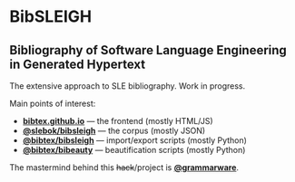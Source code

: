 # BibSLEIGH
## Bibliography of Software Language Engineering in Generated Hypertext

The extensive approach to SLE bibliography. Work in progress.

Main points of interest:
* **[bibtex.github.io](http://bibtex.github.io)** — the frontend (mostly HTML/JS)
* **[@slebok/bibsleigh](https://github.com/slebok/bibsleigh/)** — the corpus (mostly JSON)
* **[@bibtex/bibsleigh](https://github.com/bibtex/bibsleigh/)** — import/export scripts (mostly Python)
* **[@bibtex/bibeauty](https://github.com/bibtex/bibeauty/)** — beautification scripts (mostly Python)

The mastermind behind this ~~hack~~/project is **[@grammarware](http://grammarware.github.io/)**.
